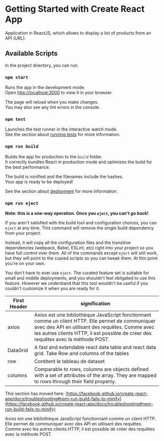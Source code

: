 # Getting Started with Create React App

Application in ReactJS, which allows to display a list of products from an API (URL).


## Available Scripts

In the project directory, you can run:

### `npm start`

Runs the app in the development mode.\
Open [http://localhost:3000](http://localhost:3000) to view it in your browser.

The page will reload when you make changes.\
You may also see any lint errors in the console.

### `npm test`

Launches the test runner in the interactive watch mode.\
See the section about [running tests](https://facebook.github.io/create-react-app/docs/running-tests) for more information.

### `npm run build`

Builds the app for production to the `build` folder.\
It correctly bundles React in production mode and optimizes the build for the best performance.

The build is minified and the filenames include the hashes.\
Your app is ready to be deployed!

See the section about [deployment](https://facebook.github.io/create-react-app/docs/deployment) for more information.

### `npm run eject`

**Note: this is a one-way operation. Once you `eject`, you can't go back!**

If you aren't satisfied with the build tool and configuration choices, you can `eject` at any time. This command will remove the single build dependency from your project.

Instead, it will copy all the configuration files and the transitive dependencies (webpack, Babel, ESLint, etc) right into your project so you have full control over them. All of the commands except `eject` will still work, but they will point to the copied scripts so you can tweak them. At this point you're on your own.

You don't have to ever use `eject`. The curated feature set is suitable for small and middle deployments, and you shouldn't feel obligated to use this feature. However we understand that this tool wouldn't be useful if you couldn't customize it when you are ready for it.



| First Header  | signification |
| ------------- | ------------- |
| axios         | Axios est une bibliothèque JavaScript fonctionnant comme un client HTTP. Elle permet de communiquer avec des API en utilisant des requêtes. Comme avec les                       autres clients HTTP, il est possible de créer des requêtes avec la méthode POST. |
| DataGrid      | A fast and extendable react data table and react data grid. Take Row and columns of the tables  |
| row           | Contitent le tableau de dataset  |
| columns       | Comparable to rows, columns are objects defined with a set of attributes of the array. They are mapped to rows through their field property.  |

This section has moved here: [https://facebook.github.io/create-react-app/docs/troubleshooting#npm-run-build-fails-to-minify](https://facebook.github.io/create-react-app/docs/troubleshooting#npm-run-build-fails-to-minify)

Axios est une bibliothèque JavaScript fonctionnant comme un client HTTP. Elle permet de communiquer avec des API en utilisant des requêtes. Comme avec les autres clients HTTP, il est possible de créer des requêtes avec la méthode POST.
